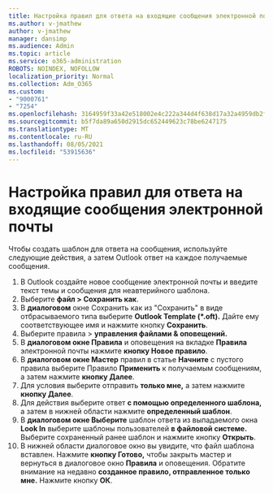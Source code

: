 ```yaml
---
title: Настройка правил для ответа на входящие сообщения электронной почты
ms.author: v-jmathew
author: v-jmathew
manager: dansimp
ms.audience: Admin
ms.topic: article
ms.service: o365-administration
ROBOTS: NOINDEX, NOFOLLOW
localization_priority: Normal
ms.collection: Adm_O365
ms.custom:
- "9000761"
- "7254"
ms.openlocfilehash: 3164959f33a42e518002e4c222a344d4f638d17a32a4959db2f903ce5cb14d81
ms.sourcegitcommit: b5f7da89a650d2915dc652449623c78be6247175
ms.translationtype: MT
ms.contentlocale: ru-RU
ms.lasthandoff: 08/05/2021
ms.locfileid: "53915636"
---
```

# <a name="set-up-rules-to-reply-to-incoming-emails"></a>Настройка правил для ответа на входящие сообщения электронной почты

Чтобы создать шаблон для ответа на сообщения, используйте следующие действия, а затем Outlook ответ на каждое получаемые сообщения.

1. В Outlook создайте новое сообщение электронной почты и введите текст темы и сообщения для неавтерийного шаблона.
2. Выберите **файл > Сохранить как**.
3. В **диалоговом** окне  Сохранить как из "Сохранить" в виде отбрасываемого типа выберите **Outlook Template (*.oft).** Дайте ему соответствующее имя и нажмите кнопку **Сохранить**.
4. Выберите правила  >  **управления файлами & оповещений.**
5. В **диалоговом окне Правила** и оповещения на вкладке **Правила** электронной почты нажмите **кнопку Новое правило**.
6. В **диалоговом окне Мастер** правил в статье **Начните** с пустого правила выберите Правило **Применить** к получаемым сообщениям, а затем нажмите **кнопку Далее**.
7. Для условия выберите отправить **только мне,** а затем нажмите **кнопку Далее**.
8. Для действия выберите ответ **с помощью определенного шаблона,** а затем в нижней области нажмите **определенный шаблон**.
9. В **диалоговом окне Выберите** шаблон ответа из выпадаемого окна **Look In** выберите шаблоны пользователей **в файловой системе.** Выберите сохраненный ранее шаблон и нажмите кнопку **Открыть**.
10. В нижней области диалоговое окно вы увидите, что файл шаблона вставлен. Нажмите **кнопку Готово,** чтобы закрыть мастер и вернуться в диалоговое окно **Правила** и оповещения. Обратите внимание на недавно **созданное правило, отправленное только мне.** Нажмите кнопку **ОК**.
